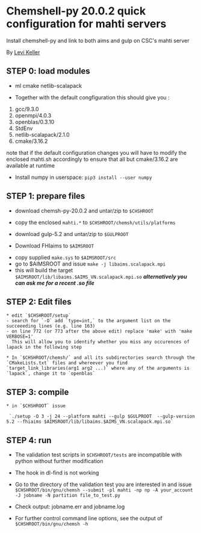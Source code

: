 # Chemshell-py 20.0.2 quick configuration for mahti servers

  Install chemshell-py and link to both aims and gulp on CSC's mahti server

  By [Levi Keller](levi.keller@aalto.fi)

## STEP 0: load modules

  * ml cmake netlib-scalapack

  * Together with the default congfiguration this should give you :

   1. gcc/9.3.0   
   1. openmpi/4.0.3   
   1. openblas/0.3.10   
   1. StdEnv   
   1. netlib-scalapack/2.1.0   
   1. cmake/3.16.2

  note that if the default configuration changes you will have to modify the enclosed mahti.sh accordingly to ensure that all but cmake/3.16.2 are available at runtime

  * Install numpy in userspace:
  `pip3 install --user numpy`


## STEP 1: prepare files

  * download chemsh-py-20.0.2 and untar/zip to `$CHSHROOT`

  - copy the enclosed `mahti.*` to `$CHSHROOT/chemsh/utils/platforms`
 
  * download gulp-5.2 and untar/zip to `$GULPROOT`

  * Download FHIaims to `$AIMSROOT`
  - copy supplied `make.sys` to `$AIMSROOT/src`
  - go to $AIMSROOT and issue `make -j libaims.scalapack.mpi`
  - this will build the target `$AIMSROOT/lib/libaims.$AIMS_VN.scalapack.mpi.so`
   _**alternatively you can ask me for a recent .so file**_

## STEP 2: Edit files

    * edit `$CHSHROOT/setup`
    - search for `-O` add `type=int,` to the argument list on the succeeeding lines (e.g. line 163)
    - on line 772 (or 773 after the above edit) replace 'make' with 'make VERBOSE=1'
      This will allow you to identify whether you miss any occurences of lapack in the following step
     
    * In `$CHSHROOT/chemsh/` and all its subdirectories search through the `CMakeLists.txt` files and whereever you find
    `target_link_libraries(arg1 arg2 ...)` where any of the arguments is `lapack`, change it to `openblas`

## STEP 3: compile

    * in `$CHSHROOT` issue
 
     `./setup -O 3 -j 24 --platform mahti --gulp $GULPROOT  --gulp-version 5.2 --fhiaims $AIMSROOT/lib/libaims.$AIMS_VN.scalapack.mpi.so`


## STEP 4: run

   * The validation test scripts in `$CHSHROOT/tests` are incompatible with python without further modification
   * The hook in dl-find is not working

   * Go to the directory of the validation test you are interested in and issue
   `$CHSHROOT/bin/gnu/chemsh --submit -pl mahti -np np -A your_account -J jobname -N partition file_to_test.py`

   * Check output: jobname.err and jobname.log
   * For further control command line options, see the output of
   `$CHSHROOT/bin/gnu/chemsh -h`